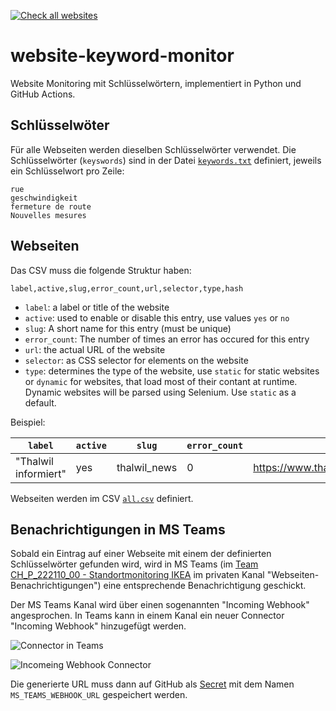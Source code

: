 [![Check all websites](https://github.com/metaodi/website-keyword-monitor/actions/workflows/all.yml/badge.svg)](https://github.com/metaodi/website-keyword-monitor/actions/workflows/all.yml)

# website-keyword-monitor

Website Monitoring mit Schlüsselwörtern, implementiert in Python und GitHub Actions.

## Schlüsselwöter 

Für alle Webseiten werden dieselben Schlüsselwörter verwendet.
Die Schlüsselwörter (`keyswords`) sind in der Datei [`keywords.txt`](https://github.com/metaodi/website-keyword-monitor/blob/main/keywords.txt) definiert, jeweils ein Schlüsselwort pro Zeile:

```
rue
geschwindigkeit
fermeture de route
Nouvelles mesures
```

## Webseiten

Das CSV muss die folgende Struktur haben:

```
label,active,slug,error_count,url,selector,type,hash
```

* `label`: a label or title of the website
* `active`: used to enable or disable this entry, use values `yes` or `no`
* `slug`: A short name for this entry (must be unique)
* `error_count`: The number of times an error has occured for this entry
* `url`: the actual URL of the website
* `selector`: as CSS selector for elements on the website
* `type`: determines the type of the website, use `static` for static websites or `dynamic` for websites, that load most of their contant at runtime. Dynamic websites will be parsed using Selenium. Use `static` as a default.

Beispiel:

| `label`              | `active` | `slug`        | `error_count` | `url`                                         | `selector`       | `type` |
|----------------------|----------|---------------|---------------|-----------------------------------------------|------------------|--------|
| "Thalwil informiert" | yes      | thalwil_news  | 0             | https://www.thalwil.ch/aktuellesinformationen | #informationList | static |


Webseiten werden im CSV [`all.csv`](https://github.com/metaodi/website-keyword-monitor/blob/main/csv/all.csv) definiert.

## Benachrichtigungen in MS Teams

Sobald ein Eintrag auf einer Webseite mit einem der definierten Schlüsselwörter gefunden wird, wird in MS Teams (im [Team CH_P_222110_00 - Standortmonitoring IKEA](https://teams.microsoft.com/l/team/19%3a8yZRxwfaWuzsCdy3K0yPujteVZFYCGsXUlqAZgKNAyM1%40thread.tacv2/conversations?groupId=3a7a934f-46fe-4807-b8a6-066dee8bdd60&tenantId=b2e3a768-93a5-4171-8310-d2fda9465328) im privaten Kanal "Webseiten-Benachrichtigungen") eine entsprechende Benachrichtigung geschickt.

Der MS Teams Kanal wird über einen sogenannten "Incoming Webhook" angesprochen.
In Teams kann in einem Kanal ein neuer Connector "Incoming Webhook" hinzugefügt werden.

![Connector in Teams](https://github.com/metaodi/website-keyword-monitor/assets/538415/5d5727d4-0c43-432d-9acf-3ed63d08f013)

![Incomeing Webhook Connector](https://github.com/metaodi/website-keyword-monitor/assets/538415/272e0b9f-808e-4c6b-b1a5-ea1305879d92)


Die generierte URL muss dann auf GitHub als [Secret](https://github.com/metaodi/website-keyword-monitor/settings/secrets/actions) mit dem Namen `MS_TEAMS_WEBHOOK_URL` gespeichert werden.
